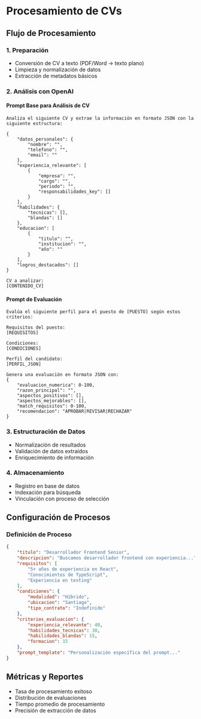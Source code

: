 # Procesamiento de CVs

## Flujo de Procesamiento

### 1. Preparación
- Conversión de CV a texto (PDF/Word → texto plano)
- Limpieza y normalización de datos
- Extracción de metadatos básicos

### 2. Análisis con OpenAI

#### Prompt Base para Análisis de CV
```plaintext
Analiza el siguiente CV y extrae la información en formato JSON con la siguiente estructura:

{
    "datos_personales": {
        "nombre": "",
        "telefono": "",
        "email": ""
    },
    "experiencia_relevante": [
        {
            "empresa": "",
            "cargo": "",
            "periodo": "",
            "responsabilidades_key": []
        }
    ],
    "habilidades": {
        "tecnicas": [],
        "blandas": []
    },
    "educacion": [
        {
            "titulo": "",
            "institucion": "",
            "año": ""
        }
    ],
    "logros_destacados": []
}

CV a analizar:
[CONTENIDO_CV]
```

#### Prompt de Evaluación
```plaintext
Evalúa el siguiente perfil para el puesto de [PUESTO] según estos criterios:

Requisitos del puesto:
[REQUISITOS]

Condiciones:
[CONDICIONES]

Perfil del candidato:
[PERFIL_JSON]

Genera una evaluación en formato JSON con:
{
    "evaluacion_numerica": 0-100,
    "razon_principal": "",
    "aspectos_positivos": [],
    "aspectos_mejorables": [],
    "match_requisitos": 0-100,
    "recomendacion": "APROBAR|REVISAR|RECHAZAR"
}
```

### 3. Estructuración de Datos
- Normalización de resultados
- Validación de datos extraídos
- Enriquecimiento de información

### 4. Almacenamiento
- Registro en base de datos
- Indexación para búsqueda
- Vinculación con proceso de selección

## Configuración de Procesos

### Definición de Proceso
```json
{
    "titulo": "Desarrollador Frontend Senior",
    "descripcion": "Buscamos desarrollador frontend con experiencia...",
    "requisitos": [
        "5+ años de experiencia en React",
        "Conocimientos de TypeScript",
        "Experiencia en testing"
    ],
    "condiciones": {
        "modalidad": "Híbrido",
        "ubicacion": "Santiago",
        "tipo_contrato": "Indefinido"
    },
    "criterios_evaluacion": {
        "experiencia_relevante": 40,
        "habilidades_tecnicas": 30,
        "habilidades_blandas": 15,
        "formacion": 15
    },
    "prompt_template": "Personalización específica del prompt..."
}
```

## Métricas y Reportes
- Tasa de procesamiento exitoso
- Distribución de evaluaciones
- Tiempo promedio de procesamiento
- Precisión de extracción de datos
